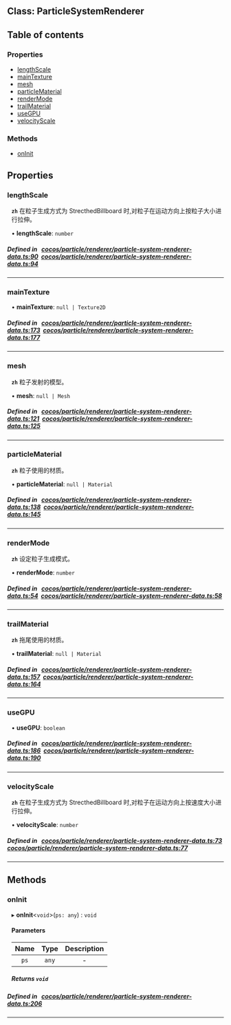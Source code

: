 
## Class: ParticleSystemRenderer





<div class="table-of-content">
<h2>Table of contents</h2>


### Properties

- [ lengthScale](#lengthScale)
- [ mainTexture](#mainTexture)
- [ mesh](#mesh)
- [ particleMaterial](#particleMaterial)
- [ renderMode](#renderMode)
- [ trailMaterial](#trailMaterial)
- [ useGPU](#useGPU)
- [ velocityScale](#velocityScale)

### Methods

- [ onInit](#onInit)
</div>

## Properties


### lengthScale
<div style="margin-left: 10px;">




**`zh`** 在粒子生成方式为 StrecthedBillboard 时,对粒子在运动方向上按粒子大小进行拉伸。





•  **lengthScale**:
 ``number`` 
</div>

##### Defined in &nbsp;   [cocos/particle/renderer/particle-system-renderer-data.ts:90](https://github.com/cocos-creator/engine/blob/c7bf6b8a9/cocos/particle/renderer/particle-system-renderer-data.ts#L90)&nbsp;   [cocos/particle/renderer/particle-system-renderer-data.ts:94](https://github.com/cocos-creator/engine/blob/c7bf6b8a9/cocos/particle/renderer/particle-system-renderer-data.ts#L94)&nbsp;


___


### mainTexture
<div style="margin-left: 10px;">




•  **mainTexture**:
 ``null | Texture2D`` 
</div>

##### Defined in &nbsp;   [cocos/particle/renderer/particle-system-renderer-data.ts:173](https://github.com/cocos-creator/engine/blob/c7bf6b8a9/cocos/particle/renderer/particle-system-renderer-data.ts#L173)&nbsp;   [cocos/particle/renderer/particle-system-renderer-data.ts:177](https://github.com/cocos-creator/engine/blob/c7bf6b8a9/cocos/particle/renderer/particle-system-renderer-data.ts#L177)&nbsp;


___


### mesh
<div style="margin-left: 10px;">




**`zh`** 粒子发射的模型。





•  **mesh**:
 ``null | Mesh`` 
</div>

##### Defined in &nbsp;   [cocos/particle/renderer/particle-system-renderer-data.ts:121](https://github.com/cocos-creator/engine/blob/c7bf6b8a9/cocos/particle/renderer/particle-system-renderer-data.ts#L121)&nbsp;   [cocos/particle/renderer/particle-system-renderer-data.ts:125](https://github.com/cocos-creator/engine/blob/c7bf6b8a9/cocos/particle/renderer/particle-system-renderer-data.ts#L125)&nbsp;


___


### particleMaterial
<div style="margin-left: 10px;">




**`zh`** 粒子使用的材质。





•  **particleMaterial**:
 ``null | Material`` 
</div>

##### Defined in &nbsp;   [cocos/particle/renderer/particle-system-renderer-data.ts:138](https://github.com/cocos-creator/engine/blob/c7bf6b8a9/cocos/particle/renderer/particle-system-renderer-data.ts#L138)&nbsp;   [cocos/particle/renderer/particle-system-renderer-data.ts:145](https://github.com/cocos-creator/engine/blob/c7bf6b8a9/cocos/particle/renderer/particle-system-renderer-data.ts#L145)&nbsp;


___


### renderMode
<div style="margin-left: 10px;">




**`zh`** 设定粒子生成模式。





•  **renderMode**:
 ``number`` 
</div>

##### Defined in &nbsp;   [cocos/particle/renderer/particle-system-renderer-data.ts:54](https://github.com/cocos-creator/engine/blob/c7bf6b8a9/cocos/particle/renderer/particle-system-renderer-data.ts#L54)&nbsp;   [cocos/particle/renderer/particle-system-renderer-data.ts:58](https://github.com/cocos-creator/engine/blob/c7bf6b8a9/cocos/particle/renderer/particle-system-renderer-data.ts#L58)&nbsp;


___


### trailMaterial
<div style="margin-left: 10px;">




**`zh`** 拖尾使用的材质。





•  **trailMaterial**:
 ``null | Material`` 
</div>

##### Defined in &nbsp;   [cocos/particle/renderer/particle-system-renderer-data.ts:157](https://github.com/cocos-creator/engine/blob/c7bf6b8a9/cocos/particle/renderer/particle-system-renderer-data.ts#L157)&nbsp;   [cocos/particle/renderer/particle-system-renderer-data.ts:164](https://github.com/cocos-creator/engine/blob/c7bf6b8a9/cocos/particle/renderer/particle-system-renderer-data.ts#L164)&nbsp;


___


### useGPU
<div style="margin-left: 10px;">




•  **useGPU**:
 ``boolean`` 
</div>

##### Defined in &nbsp;   [cocos/particle/renderer/particle-system-renderer-data.ts:186](https://github.com/cocos-creator/engine/blob/c7bf6b8a9/cocos/particle/renderer/particle-system-renderer-data.ts#L186)&nbsp;   [cocos/particle/renderer/particle-system-renderer-data.ts:190](https://github.com/cocos-creator/engine/blob/c7bf6b8a9/cocos/particle/renderer/particle-system-renderer-data.ts#L190)&nbsp;


___


### velocityScale
<div style="margin-left: 10px;">




**`zh`** 在粒子生成方式为 StrecthedBillboard 时,对粒子在运动方向上按速度大小进行拉伸。





•  **velocityScale**:
 ``number`` 
</div>

##### Defined in &nbsp;   [cocos/particle/renderer/particle-system-renderer-data.ts:73](https://github.com/cocos-creator/engine/blob/c7bf6b8a9/cocos/particle/renderer/particle-system-renderer-data.ts#L73)&nbsp;   [cocos/particle/renderer/particle-system-renderer-data.ts:77](https://github.com/cocos-creator/engine/blob/c7bf6b8a9/cocos/particle/renderer/particle-system-renderer-data.ts#L77)&nbsp;


___

<!---->
## Methods

### onInit
<div style="margin-left: 10px;">

▸   **onInit**<`void`\>(`ps: any`) : `void`




<!---->
<!--    #### Returns `void` -->
<!---->

#### Parameters

| Name | Type | Description |
| :------: | :------: | :------: |
| `ps` | `any` | - |



##### Returns `void`




</div>

##### Defined in &nbsp;   [cocos/particle/renderer/particle-system-renderer-data.ts:206](https://github.com/cocos-creator/engine/blob/c7bf6b8a9/cocos/particle/renderer/particle-system-renderer-data.ts#L206)&nbsp;
___
<!---->



